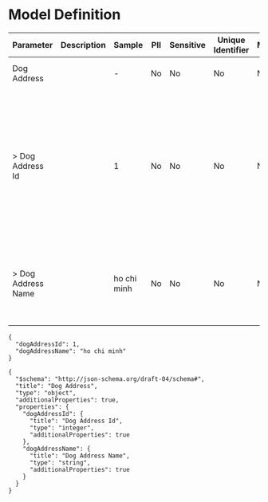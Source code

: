 # Model Definition
| Parameter | Description | Sample | PII | Sensitive | Unique Identifier | Mandatory | Default | Details |
| --- | --- | --- | --- | --- | --- | --- | --- | --- |
|  Dog Address |  |  -  | No | No | No | No |  |Data Type : object<br>  |
| &gt; Dog Address Id |  | 1 | No | No | No | No |  |Data Type : integer<br> Mininum :  - <br> Exclusive Minimum : No<br> Maximum :  - <br> Exclusive Maximum : No<br> Multiple Of :  - <br>  |
| &gt; Dog Address Name |  | ho chi minh | No | No | No | No |  |Data Type : string<br> Min. length :  - <br> Max. length :  - <br> Regex :  - <br>  |





```
{
  "dogAddressId": 1,
  "dogAddressName": "ho chi minh"
}
```




```
{
  "$schema": "http://json-schema.org/draft-04/schema#",
  "title": "Dog Address",
  "type": "object",
  "additionalProperties": true,
  "properties": {
    "dogAddressId": {
      "title": "Dog Address Id",
      "type": "integer",
      "additionalProperties": true
    },
    "dogAddressName": {
      "title": "Dog Address Name",
      "type": "string",
      "additionalProperties": true
    }
  }
}
```


